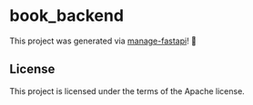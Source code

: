 # book_backend

This project was generated via [manage-fastapi](https://ycd.github.io/manage-fastapi/)! :tada:

## License

This project is licensed under the terms of the Apache license.
